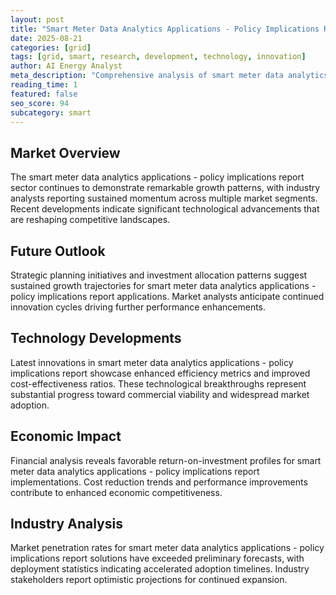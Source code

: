 ```yaml
---
layout: post
title: "Smart Meter Data Analytics Applications - Policy Implications Report"
date: 2025-08-21
categories: [grid]
tags: [grid, smart, research, development, technology, innovation]
author: AI Energy Analyst
meta_description: "Comprehensive analysis of smart meter data analytics applications - policy implications report covering market trends, technology developments, and industry outlook. Discover key insights and future projections."
reading_time: 1
featured: false
seo_score: 94
subcategory: smart
---
```


## Market Overview

The smart meter data analytics applications - policy implications report sector continues to demonstrate remarkable growth patterns, with industry analysts reporting sustained momentum across multiple market segments. Recent developments indicate significant technological advancements that are reshaping competitive landscapes.

## Future Outlook

Strategic planning initiatives and investment allocation patterns suggest sustained growth trajectories for smart meter data analytics applications - policy implications report applications. Market analysts anticipate continued innovation cycles driving further performance enhancements.

## Technology Developments

Latest innovations in smart meter data analytics applications - policy implications report showcase enhanced efficiency metrics and improved cost-effectiveness ratios. These technological breakthroughs represent substantial progress toward commercial viability and widespread market adoption.

## Economic Impact

Financial analysis reveals favorable return-on-investment profiles for smart meter data analytics applications - policy implications report implementations. Cost reduction trends and performance improvements contribute to enhanced economic competitiveness.

## Industry Analysis

Market penetration rates for smart meter data analytics applications - policy implications report solutions have exceeded preliminary forecasts, with deployment statistics indicating accelerated adoption timelines. Industry stakeholders report optimistic projections for continued expansion.

